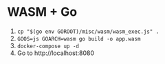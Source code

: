 # WASM + Go

1. `cp "$(go env GOROOT)/misc/wasm/wasm_exec.js" .`
2. `GOOS=js GOARCH=wasm go build -o app.wasm`
3. `docker-compose up -d`
4. Go to http://localhost:8080
